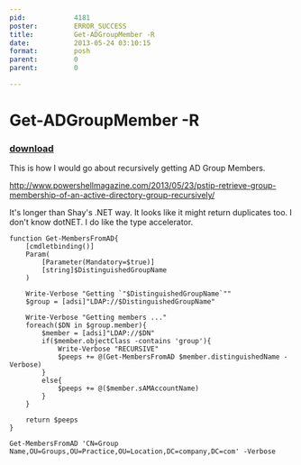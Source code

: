 ```yaml
---
pid:            4181
poster:         ERROR_SUCCESS
title:          Get-ADGroupMember -R
date:           2013-05-24 03:10:15
format:         posh
parent:         0
parent:         0

---
```


# Get-ADGroupMember -R

### [download](4181.ps1)

This is how I would go about recursively getting AD Group Members.

http://www.powershellmagazine.com/2013/05/23/pstip-retrieve-group-membership-of-an-active-directory-group-recursively/

It's longer than Shay's .NET way. It looks like it might return duplicates too. I don't know dotNET. I do like the type accelerator. 

```posh
function Get-MembersFromAD{
    [cmdletbinding()]
    Param(
        [Parameter(Mandatory=$true)]
        [string]$DistinguishedGroupName
    )

    Write-Verbose "Getting `"$DistinguishedGroupName`""
    $group = [adsi]"LDAP://$DistinguishedGroupName"

    Write-Verbose "Getting members ..."
    foreach($DN in $group.member){        
        $member = [adsi]"LDAP://$DN"
        if($member.objectClass -contains 'group'){
            Write-Verbose "RECURSIVE"
            $peeps += @(Get-MembersFromAD $member.distinguishedName -Verbose)
        }
        else{
            $peeps += @($member.sAMAccountName)
        }
    }

    return $peeps
}

Get-MembersFromAD 'CN=Group Name,OU=Groups,OU=Practice,OU=Location,DC=company,DC=com' -Verbose
```
